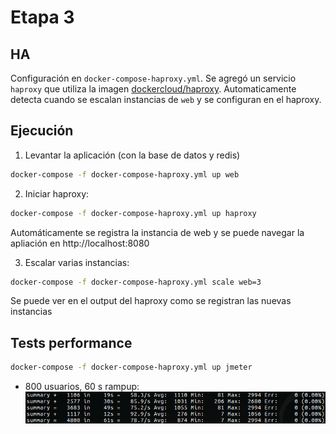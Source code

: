 # Etapa 3

## HA
Configuración en `docker-compose-haproxy.yml`. Se agregó un servicio `haproxy` que utiliza la imagen [dockercloud/haproxy](https://github.com/docker/dockercloud-haproxy). Automaticamente detecta cuando se escalan instancias de `web` y se configuran en el haproxy.

## Ejecución

1. Levantar la aplicación (con la base de datos y redis)
``` bash
docker-compose -f docker-compose-haproxy.yml up web
```

2. Iniciar haproxy:
``` bash
docker-compose -f docker-compose-haproxy.yml up haproxy
```
Automáticamente se registra la instancia de web y se puede navegar la apliación en http://localhost:8080

3. Escalar varias instancias:
``` bash
docker-compose -f docker-compose-haproxy.yml scale web=3
```
Se puede ver en el output del haproxy como se registran las nuevas instancias

## Tests performance

``` bash
docker-compose -f docker-compose-haproxy.yml up jmeter
```

- 800 usuarios, 60 s rampup:
![Test ha 1](docs/img/test-ha-1inst.png)
